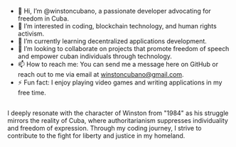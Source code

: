 - 👋 Hi, I’m @winstoncubano, a passionate developer advocating for freedom in Cuba.
- 👀 I’m interested in coding, blockchain technology, and human rights activism.
- 🌱 I’m currently learning decentralized applications development.
- 💞️ I’m looking to collaborate on projects that promote freedom of speech and empower cuban individuals through technology.
- 📫 How to reach me: You can send me a message here on GitHub or reach out to me via email at winstoncubano@gmail.com.
- ⚡ Fun fact: I enjoy playing video games and writing applications in my free time.

##
I deeply resonate with the character of Winston from "1984" as his struggle mirrors the reality of Cuba, where authoritarianism suppresses individuality and freedom of expression. Through my coding journey, I strive to contribute to the fight for liberty and justice in my homeland.
